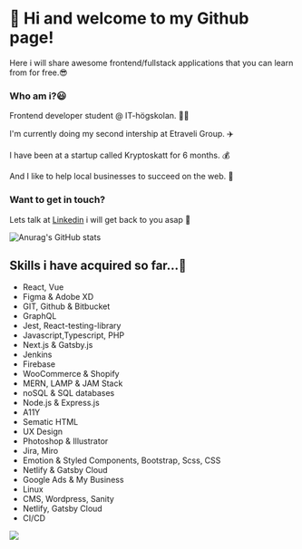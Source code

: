 

# 👋 Hi and welcome to my Github page!
 Here i will share awesome frontend/fullstack applications that you can learn from for free.😎

### Who am i?😃
Frontend developer student @ IT-högskolan. 👨‍🏫 

I'm currently doing my second intership at Etraveli Group. ✈️

I have been at a startup called Kryptoskatt for 6 months. 💰

 And I like to help local businesses to succeed on the web. 🏢
  
### Want to get in touch?
Lets talk at [Linkedin](www.linkedin.com/in/tholau) i will get back to you asap 🤙

![Anurag's GitHub stats](https://github-readme-stats.vercel.app/api?username=thomaslaukkanen&show_icons=true&theme=radical)

## Skills i have acquired so far...🤩
- React, Vue
- Figma & Adobe XD  
- GIT, Github & Bitbucket 
- GraphQL 
- Jest, React-testing-library
- Javascript,Typescript, PHP
- Next.js & Gatsby.js
- Jenkins 
- Firebase 
- WooCommerce & Shopify 
- MERN, LAMP & JAM Stack 
- noSQL & SQL databases 
- Node.js & Express.js 
- A11Y
- Sematic HTML
- UX Design
- Photoshop & Illustrator 
- Jira, Miro 
- Emotion & Styled Components, Bootstrap, Scss, CSS 
- Netlify & Gatsby Cloud 
- Google Ads & My Business 
- Linux
- CMS, Wordpress, Sanity
- Netlify, Gatsby Cloud
- CI/CD


![](https://api.visitorbadge.io/api/VisitorHit?user=thomaslaukkanen&repo=github-visitors-badge&countColor=%237B1E7A)



<!--
**ThomasLaukkanen/ThomasLaukkanen** is a ✨ _special_ ✨ repository because its `README.md` (this file) appears on your GitHub profile.

Here are some ideas to get you started:

- 🔭 I’m currently working on ...
- 🌱 I’m currently learning ...
- 👯 I’m looking to collaborate on ...
- 🤔 I’m looking for help with ...
- 💬 Ask me about ...
- 📫 How to reach me: ...
- 😄 Pronouns: ...
- ⚡ Fun fact: ...
-->


